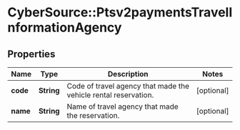 # CyberSource::Ptsv2paymentsTravelInformationAgency

## Properties
Name | Type | Description | Notes
------------ | ------------- | ------------- | -------------
**code** | **String** | Code of travel agency that made the vehicle rental reservation.  | [optional] 
**name** | **String** | Name of travel agency that made the reservation.  | [optional] 



